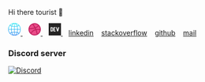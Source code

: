 Hi there tourist 👋

[
<img
    src="./icns/global.svg"
    width="25"
    title="website"
    alt="website"
  />
](https://only4.dev)
&nbsp;&nbsp;
[
<img
    src="./icns/dribbble-ball-icon.svg"
    width="25"
    title="dribble"
    alt="dribble"
  />
](https://dribbble.com/draemonn)
&nbsp;&nbsp;
[
<img
    src="./icns/deto.svg"
    width="25"
    title="dev.to"
    alt="dev.to"
  />
](https://dev.to/mohitkyadav)
&nbsp;&nbsp;
[linkedin](https://www.linkedin.com/in/mohitkyadav/)
&nbsp;&nbsp;
[stackoverflow](https://stackoverflow.com/users/7986026/only4)
&nbsp;&nbsp;
[github](http://www.github.com/mohitkyadav)
&nbsp;&nbsp;
[mail](mailto:me@only4.dev)
&nbsp;&nbsp;

### Discord server

[![Discord](https://img.shields.io/discord/522610943037931551?color=7389D8&logo=discord&style=for-the-badge)](https://discord.gg/bJGQRJx)
